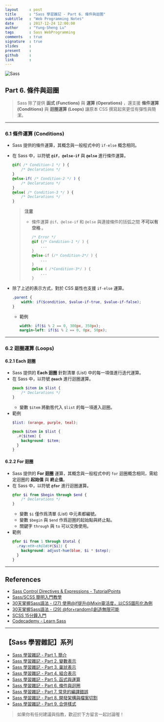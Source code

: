 ```yaml
---
layout     : post
title      : "Sass 學習雜記 - Part 6. 條件與迴圈"
subtitle   : "Web Programming Notes"
date       : 2017-12-24 12:00:00
author     : "Yung-Sheng Lu"
tags       : Sass WebProgramming
comments   : true
signature  : true
slides     : 
present    : 
github     :
link       :
---
```


![Sass](https://i.imgur.com/7vx71Hx.png)

## Part 6. 條件與迴圈

> Sass 除了提供 **函式 (Functions)** 與 **運算 (Operations)** ，還支援 **條件運算 (Conditions)** 與 **迴圈運算 (Loops)** 讓原本 CSS 撰寫起來更佳有彈性與簡潔。

---
### 6.1 條件運算 (Conditions)

* Sass 提供的條件運算，其概念與一般程式中的 `if-else` 概念相同。
*  在 Sass 中，以符號 **`@if`**，**`@else-if`** 與 **`@else`** 進行條件運算。
    ```scss
    @if( /* Condition-1 */ ) {
        /* Declarations */
    }
    @else-if( /* Condition-2 */ ) {
        /* Declarations */
    }
    @else( /* Condition-3 */ ) {
        /* Declarations */
    }
    ```

    > **注意**
    > * 條件運算 `@if`、`@else-if` 和 `@else` 與連接條件的括弧之間 **不可以有空格** 。
    >   ```scss
    >   /* Error */
    >   @if (/* Condition-1 */ ) {
    >       ...
    >   }
    >   @else-if (/* Condition-2*/ ) {
    >       ...
    >   }
    >   @else ( /*Condition-3*/ ) {
    >       ...
    >   }
    >   ```

* 除了上述的表示方式，對於 CSS 屬性也支援 `if-else` 運算。
    ```scss
    .parent {
        width: if($condition, $value-if-true, $value-if-false);
    }
    ```
    * 範例
        ```scss
        width: if($i % 2 == 0, 300px, 350px);
        margin-left: if($i % 2 == 0, 0px, 50px);

---
### 6.2 迴圈運算 (Loops)

#### 6.2.1 Each 迴圈

* Sass 提供的 **Each 迴圈** 針對清單 (List) 中的每一項值進行迭代運算。
* 在 Sass 中，以符號 **`@each`** 進行迴圈運算。
    ```scss
    @each $item in $list {
        /* Declarations */
    }
    ```
    * 變數 `$item` 將動態代入 `$list` 的每一項進入迴圈。
* 範例
    ```scss
    $list: (orange, purple, teal);

    @each $item in $list {
      .#{$item} {
        background: $item;
      }
    }
    ```

#### 6.2.2 For 迴圈

* Sass 提供的 **For 迴圈** 運算，其概念與一般程式中的 `for` 迴圈概念相同，需給定迴圈的 **起始值** 與 **終止值**。
* 在 Sass 中，以符號 **`@for`** 進行迴圈運算。
    ```scss
    @for $i from $begin through $end {
        /* Declarations */
    }
    ```
    * 變數 `$i` 僅作爲清單 (List) 中元素都編號。
    * 變數 `$begin` 與 `$end` 作爲迴圈的起始點與終止點。
    * 關鍵字 `through` 與 `to` 可以交換使用。
* 範例
    ```scss
    @for $i from 1 through $total {
      .ray:nth-child(#{$i}) {
        background: adjust-hue(blue, $i * $step);
      }
    }
    ```

---
## References

* [Sass Control Directives & Expressions - TutorialPoints](https://www.tutorialspoint.com/sass/sass_control_directives_expressions.htm)
* [Sass/SCSS 簡明入門教學](http://blog.kdchang.cc/2016/10/11/sass-scss-tutorial-introduction/)
* [30天掌握Sass語法 - (27) 使用@if提升@Mixin靈活度，以CSS圖形化為例](https://ithelp.ithome.com.tw/articles/10136641)
* [30天掌握Sass語法 - (29) @for+random()創造無限可能](https://ithelp.ithome.com.tw/articles/10137464)
* [SCSS 15分鐘入門](http://eddychang.me/blog/others/91-scss-15-mins.html)
* [Codecademy - Learn Sass](https://www.codecademy.com/learn/learn-sass)

---
## 【Sass 學習雜記】系列

* [Sass 學習雜記 - Part 1. 簡介](https://yungshenglu.github.io/2017/12/19/SassNotes1/)
* [Sass 學習雜記 - Part 2. 變數表示](https://yungshenglu.github.io/2017/12/20/SassNotes2/)
* [Sass 學習雜記 - Part 3. 巢狀表示](https://yungshenglu.github.io/2017/12/21/SassNotes3/)
* [Sass 學習雜記 - Part 4. 組合表示](https://yungshenglu.github.io/2017/12/22/SassNotes4/)
* [Sass 學習雜記 - Part 5. 函式與運算](https://yungshenglu.github.io/2017/12/23/SassNotes5/)
* [Sass 學習雜記 - Part 6. 條件與迴圈](https://yungshenglu.github.io/2017/12/24/SassNotes6/)
* [Sass 學習雜記 - Part 7. 常見的編譯錯誤](https://yungshenglu.github.io/2017/12/24/SassNotes7/)
* [Sass 學習雜記 - Part 8. 開發架構與檔案切割](https://yungshenglu.github.io/2017/12/25/SassNotes8/)
* [Sass 學習雜記 - Part 9. 合併樣式](https://yungshenglu.github.io/2017/12/26/SassNotes9/)

> 如果你有任何建議與指教，歡迎於下方留言一起討論喔！